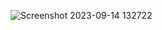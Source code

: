 ![Screenshot 2023-09-14 132722](https://github.com/SRG69/Call-center-Report-excel/assets/131379055/eb1ad302-190c-452d-93f4-620808b0296f)
